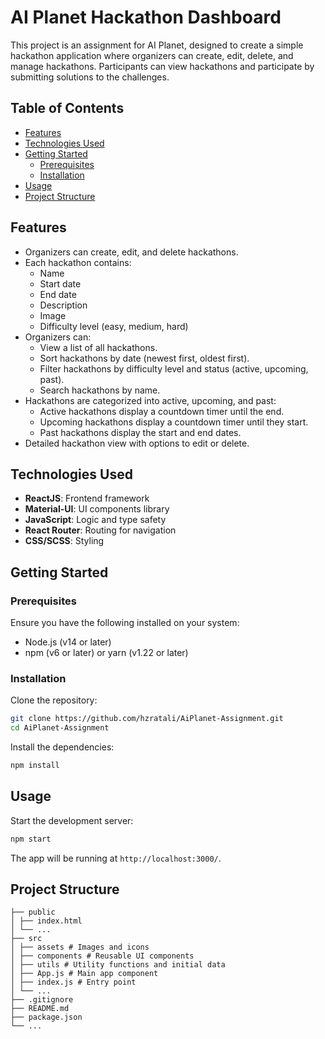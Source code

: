 # AI Planet Hackathon Dashboard

This project is an assignment for AI Planet, designed to create a simple hackathon application where organizers can create, edit, delete, and manage hackathons. Participants can view hackathons and participate by submitting solutions to the challenges.

## Table of Contents

- [Features](#features)
- [Technologies Used](#technologies-used)
- [Getting Started](#getting-started)
  - [Prerequisites](#prerequisites)
  - [Installation](#installation)
- [Usage](#usage)
- [Project Structure](#project-structure)

## Features

- Organizers can create, edit, and delete hackathons.
- Each hackathon contains:
  - Name
  - Start date
  - End date
  - Description
  - Image
  - Difficulty level (easy, medium, hard)
- Organizers can:
  - View a list of all hackathons.
  - Sort hackathons by date (newest first, oldest first).
  - Filter hackathons by difficulty level and status (active, upcoming, past).
  - Search hackathons by name.
- Hackathons are categorized into active, upcoming, and past:
  - Active hackathons display a countdown timer until the end.
  - Upcoming hackathons display a countdown timer until they start.
  - Past hackathons display the start and end dates.
- Detailed hackathon view with options to edit or delete.

## Technologies Used

- **ReactJS**: Frontend framework
- **Material-UI**: UI components library
- **JavaScript**: Logic and type safety
- **React Router**: Routing for navigation
- **CSS/SCSS**: Styling

## Getting Started

### Prerequisites

Ensure you have the following installed on your system:

- Node.js (v14 or later)
- npm (v6 or later) or yarn (v1.22 or later)

### Installation

Clone the repository:

```bash
git clone https://github.com/hzratali/AiPlanet-Assignment.git
cd AiPlanet-Assignment
```

Install the dependencies:

```bash
npm install
```

## Usage

Start the development server:

```bash
npm start
```

The app will be running at `http://localhost:3000/`.

## Project Structure

```plaintext
├── public
│ ├── index.html
│ └── ...
├── src
│ ├── assets # Images and icons
│ ├── components # Reusable UI components
│ ├── utils # Utility functions and initial data
│ ├── App.js # Main app component
│ ├── index.js # Entry point
│ └── ...
├── .gitignore
├── README.md
├── package.json
└── ...
```
